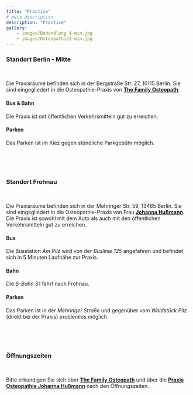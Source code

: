 ```yaml
---
title: "Practice"
# meta description
description: "Practice"
gallery: 
    - images/Behandlung 4-min.jpg
    - images/Osteopathie3-min.jpg
---
```


### Standort Berlin - Mitte
<br>

Die Praxisräume befinden sich in der Bergstraße Str. 27, 10115 Berlin. Sie sind eingegliedert in die Osteopathie-Praxis von **[The Family Osteopath](https://the-family-osteopath.de "The Family Osteopath")**. 


#### Bus & Bahn
Die Praxis ist mit öffentlichen Verkehrsmitteln gut zu erreichen.   

#### Parken  
Das Parken ist im Kiez gegen stündliche Parkgebühr möglich.

<br>
<br>
<br>

### Standort Frohnau
<br>

Die Praxisräume befinden sich in der Mehringer Str. 59, 13465 Berlin. Sie sind eingegliedert in die Osteopathie-Praxis von Frau **[Johanna Hußmann](https://johanna-hussmann.de "Osteopathie Johanna Hußmann")**. 
Die Praxis ist sowohl mit dem Auto als auch mit den öffentlichen Verkehrsmitteln gut zu erreichen.  

#### Bus  
Die Busstation *Am Pilz* wird von der *Buslinie 125* angefahren und befindet sich in 5 Minuten Laufnähe zur Praxis.  

#### Bahn  
Die *S-Bahn S1* fährt nach Frohnau.  

#### Parken  
Das Parken ist in der *Mehringer Straße* und gegenüber vom *Waldstück Pilz* (direkt bei der Praxis) problemlos möglich.

<br>
<br>
<br>


### Öffnungszeiten
<br>

Bitte erkundigen Sie sich über **[The Family Osteopath](https://the-family-osteopath.de "The Family Osteopath")** und über die **[Praxis Osteopathie Johanna Hußmann](https://www.johanna-hussmann.de/ "Osteopathie Hußmann")** nach den Öffnungszeiten.

<br>